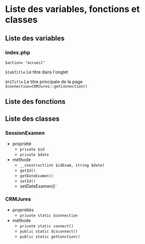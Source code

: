 # Liste des variables, fonctions et classes
## Liste des variables
### index.php
`$action= "accueil"`

`$tabTitle` Le titre dans l'onglet

`$h1Title` Le titre principale de la page
`$connection=CRMJures::getConnection()`

## Liste des fonctions

## Liste des classes
### SessionExamen
* propriété
	* `private $id`
	* `private $date`
* méthode
	* `__construct(int $idExam, string $date)`
	* `getId()`
	* `getDateExamen()`
	* `setId()`
	* setDateExamen()` 
### CRMJures
* propriétés
	* `private static $connection`
* méthode
	* `private static connect()`
	* `public static disconnect()`
	* `public static getConction()`
